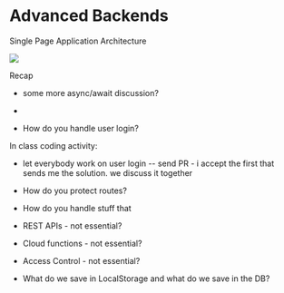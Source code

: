 # Advanced Backends

Single Page Application Architecture

![](images/spa-architecture.png)


Recap
- some more async/await discussion? 
- 


- How do you handle user login? 

In class coding activity: 
 - let everybody work on user login -- send PR - i accept the first that sends me the solution. we discuss it together


- How do you protect routes?


- How do you handle stuff that 


- REST APIs - not essential? 

- Cloud functions - not essential?

- Access Control - not essential? 

- What do we save in LocalStorage and what do we save in the DB? 




